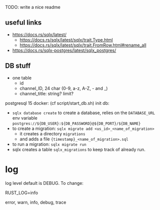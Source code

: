 TODO: write a nice readme

## useful links


* <https://docs.rs/sqlx/latest/>
    * <https://docs.rs/sqlx/latest/sqlx/trait.Type.html>
    * <https://docs.rs/sqlx/latest/sqlx/trait.FromRow.html#rename_all>
* <https://docs.rs/sqlx-postgres/latest/sqlx_postgres/>

## DB stuff

* one table
    * id
    * channel_ID, 24 char (0-9, a-z, A-Z, - and _)
    * channel_title: string? limit?

postgresql 15
docker: (cf script/start_db.sh)
init db:

* `sqlx database create` to create a database, relies on the `DATABASE_URL` env
variable `postgres://${DB_USER}:${DB_PASSWORD}@${DB_PORT}/${DB_NAME}`
* to create a migration: `sqlx migrate add <us_id>_<name_of_migration>`
    * it creates a directory `migrations`
    * and adds a file `{timestamp}_<name_of_migration>.sql`
* to run a migration: `sqlx migrate run`
* sqlx creates a table `sqlx_migrations` to keep track of already run.


# log

log level default is DEBUG.
To change:

RUST_LOG=info

error, warn, info, debug, trace

